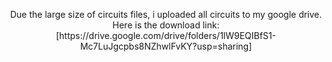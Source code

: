 <p align="center">
Due the large size of circuits files, i uploaded all circuits to my google drive.
Here is the download link: [https://drive.google.com/drive/folders/1lW9EQIBfS1-Mc7LuJgcpbs8NZhwlFvKY?usp=sharing]
</p>
